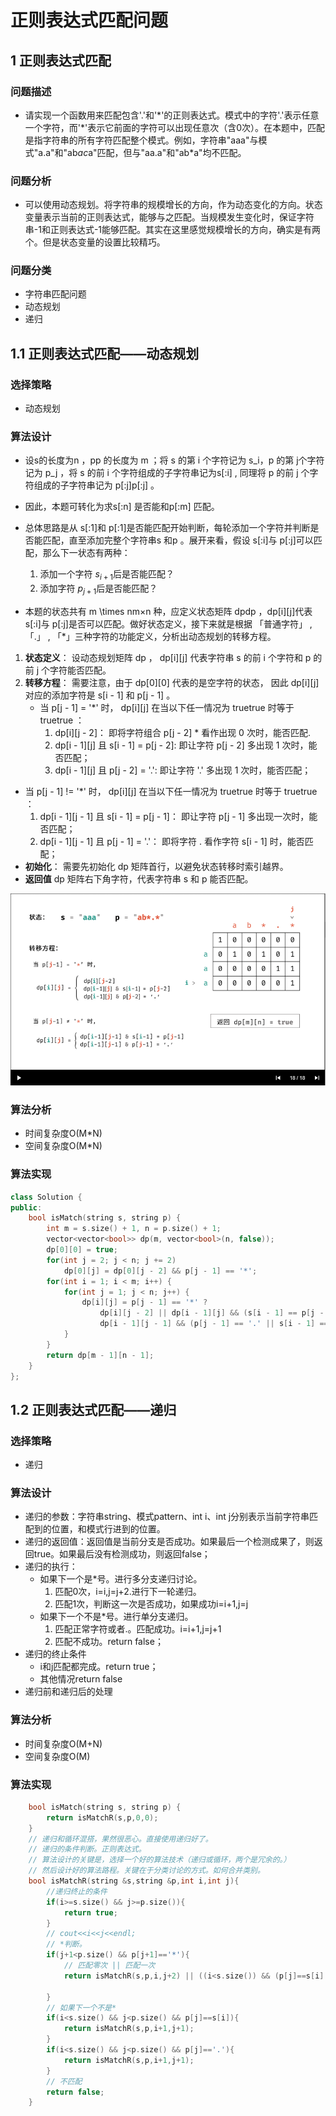 # 正则表达式匹配问题

## 1 正则表达式匹配

### 问题描述

* 请实现一个函数用来匹配包含'\.'和'\*'的正则表达式。模式中的字符'\.'表示任意一个字符，而'\*'表示它前面的字符可以出现任意次（含0次）。在本题中，匹配是指字符串的所有字符匹配整个模式。例如，字符串"aaa"与模式"a.a"和"ab*ac*a"匹配，但与"aa.a"和"ab*a"均不匹配。

### 问题分析

* 可以使用动态规划。将字符串的规模增长的方向，作为动态变化的方向。状态变量表示当前的正则表达式，能够与之匹配。当规模发生变化时，保证字符串-1和正则表达式-1能够匹配。其实在这里感觉规模增长的方向，确实是有两个。但是状态变量的设置比较精巧。

### 问题分类

* 字符串匹配问题
* 动态规划
* 递归


## 1.1 正则表达式匹配——动态规划

### 选择策略
* 动态规划

### 算法设计

* 设s的长度为n ，pp 的长度为 m ；将 s 的第 i 个字符记为 s_i，p 的第 j个字符记为 p_j ，将 s 的前 i 个字符组成的子字符串记为s[:i] , 同理将 p 的前 j 个字符组成的子字符串记为 p[:j]p[:j] 。

* 因此，本题可转化为求s[:n] 是否能和p[:m] 匹配。

* 总体思路是从 s[:1]和 p[:1]是否能匹配开始判断，每轮添加一个字符并判断是否能匹配，直至添加完整个字符串s 和p 。展开来看，假设 s[:i]与 p[:j]可以匹配，那么下一状态有两种：
  1. 添加一个字符 $s_{i+1}$后是否能匹配？
  2. 添加字符 $p_{j+1}$后是否能匹配？

* 本题的状态共有 m \times nm×n 种，应定义状态矩阵 dpdp ，dp[i][j]代表 s[:i]与 p[:j]是否可以匹配。做好状态定义，接下来就是根据 「普通字符」 , 「.」 , 「*」三种字符的功能定义，分析出动态规划的转移方程。

1. **状态定义**： 设动态规划矩阵 dp ， dp[i][j] 代表字符串 s 的前 i 个字符和 p 的前 j 个字符能否匹配。
2. **转移方程**： 需要注意，由于 dp[0][0] 代表的是空字符的状态， 因此 dp[i][j] 对应的添加字符是 s[i - 1] 和 p[j - 1] 。
   * 当 p[j - 1] = '*' 时， dp[i][j] 在当以下任一情况为 truetrue 时等于 truetrue ：
     1. dp[i][j - 2]： 即将字符组合 p[j - 2] * 看作出现 0 次时，能否匹配.
     2. dp[i - 1][j] 且 s[i - 1] = p[j - 2]: 即让字符 p[j - 2] 多出现 1 次时，能否匹配；
     3. dp[i - 1][j] 且 p[j - 2] = '.': 即让字符 '.' 多出现 1 次时，能否匹配；
  * 当 p[j - 1] != '*' 时， dp[i][j] 在当以下任一情况为 truetrue 时等于 truetrue ：
     1. dp[i - 1][j - 1] 且 s[i - 1] = p[j - 1]： 即让字符 p[j - 1] 多出现一次时，能否匹配；
     2. dp[i - 1][j - 1] 且 p[j - 1] = '.'： 即将字符 . 看作字符 s[i - 1] 时，能否匹配；
* **初始化**： 需要先初始化 dp 矩阵首行，以避免状态转移时索引越界。
* **返回值** dp 矩阵右下角字符，代表字符串 s 和 p 能否匹配。

![](image/2021-03-18-20-39-26.png)

### 算法分析

* 时间复杂度O(M*N)
* 空间复杂度O(M*N)

### 算法实现

```C++
class Solution {
public:
    bool isMatch(string s, string p) {
        int m = s.size() + 1, n = p.size() + 1;
        vector<vector<bool>> dp(m, vector<bool>(n, false));
        dp[0][0] = true;
        for(int j = 2; j < n; j += 2)
            dp[0][j] = dp[0][j - 2] && p[j - 1] == '*';
        for(int i = 1; i < m; i++) {
            for(int j = 1; j < n; j++) {
                dp[i][j] = p[j - 1] == '*' ?
                    dp[i][j - 2] || dp[i - 1][j] && (s[i - 1] == p[j - 2] || p[j - 2] == '.'):
                    dp[i - 1][j - 1] && (p[j - 1] == '.' || s[i - 1] == p[j - 1]);
            }
        }
        return dp[m - 1][n - 1];
    }
};
```

## 1.2 正则表达式匹配——递归


### 选择策略
* 递归

### 算法设计

* 递归的参数：字符串string、模式pattern、int i、int j分别表示当前字符串匹配到的位置，和模式行进到的位置。
* 递归的返回值：返回值是当前分支是否成功。如果最后一个检测成果了，则返回true。如果最后没有检测成功，则返回false；
* 递归的执行：
  * 如果下一个是*号。进行多分支递归讨论。
    1. 匹配0次，i=i,j=j+2.进行下一轮递归。
    2. 匹配1次，判断这一次是否成功，如果成功i=i+1,j=j
  * 如果下一个不是*号。进行单分支递归。
    1. 匹配正常字符或者.。匹配成功。i=i+1,j=j+1
    2. 匹配不成功。return false；
* 递归的终止条件
  * i和j匹配都完成。return true；
  * 其他情况return false
* 递归前和递归后的处理

### 算法分析

* 时间复杂度O(M+N)
* 空间复杂度O(M)

### 算法实现

```C++
    bool isMatch(string s, string p) {
        return isMatchR(s,p,0,0);
    }
    // 递归和循环混搭，果然很恶心。直接使用递归好了。
    // 递归的条件判断。正则表达式。
    // 算法设计的关键是，选择一个好的算法技术（递归或循环，两个是冗余的。）
    // 然后设计好的算法路程。关键在于分类讨论的方式。如何合并类别。
    bool isMatchR(string &s,string &p,int i,int j){
        //递归终止的条件
        if(i>=s.size() && j>=p.size()){
            return true;
        }
        // cout<<i<<j<<endl;
        // *判断。
        if(j+1<p.size() && p[j+1]=='*'){
            // 匹配零次 || 匹配一次
            return isMatchR(s,p,i,j+2) || ((i<s.size()) && (p[j]==s[i]||p[j]=='.')&&isMatchR(s,p,i+1,j));

        }
        // 如果下一个不是*
        if(i<s.size() && j<p.size() && p[j]==s[i]){
            return isMatchR(s,p,i+1,j+1);
        }
        if(i<s.size() && j<p.size() && p[j]=='.'){
            return isMatchR(s,p,i+1,j+1);
        }
        // 不匹配
        return false;
    }
```

